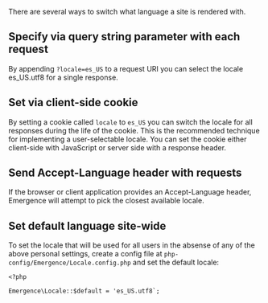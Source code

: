 There are several ways to switch what language a site is rendered with.

## Specify via query string parameter with each request
By appending `?locale=es_US` to a request URI you can select the locale
es_US.utf8 for a single response.

## Set via client-side cookie
By setting a cookie called `locale` to `es_US` you can switch the locale for
all responses during the life of the cookie. This is the recommended technique
for implementing a user-selectable locale. You can set the cookie either client-side
with JavaScript or server side with a response header.

## Send Accept-Language header with requests
If the browser or client application provides an Accept-Language header, Emergence
will attempt to pick the closest available locale.

## Set default language site-wide
To set the locale that will be used for all users in the absense of any of the above
personal settings, create a config file at `php-config/Emergence/Locale.config.php`
and set the default locale:

```language-php
<?php

Emergence\Locale::$default = 'es_US.utf8`;
```
